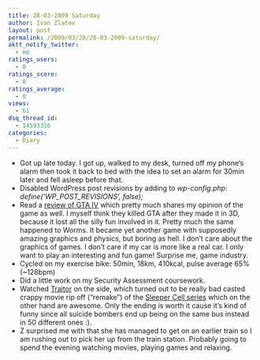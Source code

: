 ```yaml
---
title: 28-03-2009 Saturday
author: Ivan Zlatev
layout: post
permalink: /2009/03/28/28-03-2009-saturday/
aktt_notify_twitter:
  - no
ratings_users:
  - 0
ratings_score:
  - 0
ratings_average:
  - 0
views:
  - 61
dsq_thread_id:
  - 14593316
categories:
  - Diary
---
```

  * Got up late today. I got up, walked to my desk, turned off my phone&#8217;s alarm then took it back to bed with the idea to set an alarm for 30min later and fell asleep before that.
  * Disabled WordPress post revisions by adding to *wp-config.php*: *define(’WP\_POST\_REVISIONS’, false);*
  * Read a [review of GTA IV][1] which pretty much shares my opinion of the game as well. I myself think they killed GTA after they made it in 3D, because it lost all the silly fun involved in it. Pretty much the same happened to Worms. It became yet another game with supposedly amazing graphics and physics, but boring as hell. I don&#8217;t care about the graphics of games. I don&#8217;t care if my car is more like a real car. I only want to play an interesting and fun game! Surprise me, game industry.
  * Cycled on my exercise bike: 50min, 18km, 410kcal, pulse average 65% (~128bpm)
  * Did a little work on my Security Assessment coursework.
  * Watched [Traitor][2] on the side, which turned out to be really bad casted crappy movie rip off (&#8220;remake&#8221;) of the [Sleeper Cell series][3] which on the other hand are awesome. Only the ending is worth it cause it&#8217;s kind of funny since all suicide bombers end up being on the same bus instead in 50 different ones :).
  * Z surprised me with that she has managed to get on an earlier train so I am rushing out to pick her up from the train station. Probably going to spend the evening watching movies, playing games and relaxing.

 [1]: http://www.osnews.com/story/21217/Game_Review_Grand_Theft_Auto_4_XBox_360
 [2]: http://www.imdb.com/title/tt0988047/
 [3]: http://www.imdb.com/title/tt0465353/